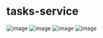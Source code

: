 # tasks-service
![image](https://github.com/Gargi2003/tasks-service/assets/85543629/eb3dbe96-3547-41c9-ab49-76bed7bff8c9)
![image](https://github.com/Gargi2003/tasks-service/assets/85543629/47cdd628-be9f-46a9-930d-1041435a99cf)
![image](https://github.com/Gargi2003/tasks-service/assets/85543629/a34639d8-be71-405d-b97d-ceef5936548e)
![image](https://github.com/Gargi2003/tasks-service/assets/85543629/d2186344-caf7-4b6f-aee4-91ddc34a4679)


